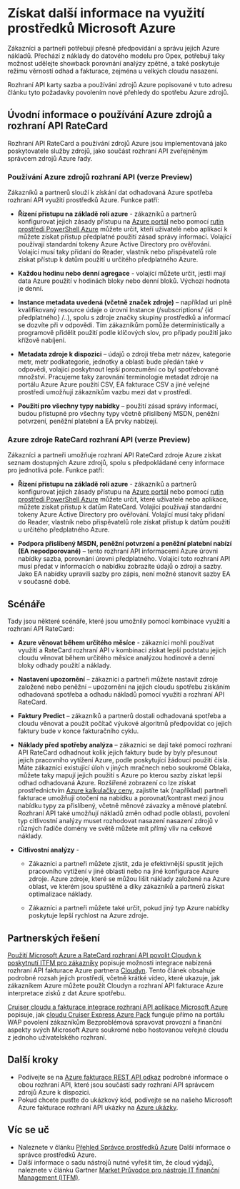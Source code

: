<properties
   pageTitle="Získat další informace na využití prostředků Microsoft Azure | Microsoft Azure"
   description="Poskytuje přehled použití fakturace Azure a rozhraní API RateCard, které se používají k poskytování podstatu spotřebu Azure zdrojů a trendy."
   services=""
   documentationCenter=""
   authors="BryanLa"
   manager="mbaldwin"
   editor=""
   tags="billing"/>

<tags
   ms.service="billing"
   ms.devlang="na"
   ms.topic="article"
   ms.tgt_pltfrm="na"
   ms.workload="billing"
   ms.date="08/16/2016"
   ms.author="mobandyo;bryanla"/>

# <a name="gain-insights-into-your-microsoft-azure-resource-consumption"></a>Získat další informace na využití prostředků Microsoft Azure

Zákazníci a partneři potřebují přesně předpovídání a správu jejich Azure nákladů.  Přechází z náklady do datového modelu pro Opex, potřebují taky možnost udělejte showback porovnání analýzy zpětné, a také poskytuje režimu věrností odhad a fakturace, zejména u velkých cloudu nasazení.

Rozhraní API karty sazba a používání zdrojů Azure popisované v tuto adresu článku tyto požadavky povolením nové přehledy do spotřebu Azure zdrojů.  

## <a name="introducing-the-azure-resource-usage-and-ratecard-apis"></a>Úvodní informace o používání Azure zdrojů a rozhraní API RateCard

Rozhraní API RateCard a používání zdrojů Azure jsou implementovaná jako poskytovatele služby zdrojů, jako součást rozhraní API zveřejněným správcem zdrojů Azure řady.  

### <a name="azure-resource-usage-api-preview"></a>Používání Azure zdrojů rozhraní API (verze Preview)
Zákazníků a partnerů slouží k získání dat odhadovaná Azure spotřeba rozhraní API využití prostředků Azure. Funkce patří:

- **Řízení přístupu na základě rolí azure** - zákazníků a partnerů konfigurovat jejich zásady přístupu na [Azure portál](https://portal.azure.com) nebo pomocí [rutin prostředí PowerShell Azure](powershell-install-configure.md) můžete určit, kteří uživatelé nebo aplikací k můžete získat přístup předplatné použití zásad správy informací. Volající používají standardní tokeny Azure Active Directory pro ověřování. Volající musí taky přidaní do Reader, vlastník nebo přispěvatelů role získat přístup k datům použití u určitého předplatného Azure.

- **Každou hodinu nebo denní agregace** - volající můžete určit, jestli mají data Azure použití v hodinách bloky nebo denní bloků. Výchozí hodnota je denní.

- **Instance metadata uvedená (včetně značek zdroje)** – například uri plně kvalifikovaný resource údaje o úrovni Instance (/subscriptions/ {id předplatného} /..), spolu s zdroje značky skupiny prostředků a informací se dozvíte při v odpovědi. Tím zákazníkům pomůže deterministically a programově přidělit použití podle klíčových slov, pro případy použití jako křížově nabíjení.

- **Metadata zdroje k dispozici** – údajů o zdroji třeba metr název, kategorie metr, metr podkategorie, jednotky a oblasti bude předán také v odpovědi, volající poskytnout lepší porozumění co byl spotřebované množství. Pracujeme taky zarovnání terminologie metadat zdroje na portálu Azure Azure použití CSV, EA fakturace CSV a jiné veřejné prostředí umožňují zákazníkům vazbu mezi dat v prostředí.

- **Použití pro všechny typy nabídky** – použití zásad správy informací, budou přístupné pro všechny typy včetně přislíbený MSDN, peněžní potvrzení, peněžní platební a EA prvky nabízejí.

### <a name="azure-resource-ratecard-api-preview"></a>Azure zdroje RateCard rozhraní API (verze Preview)
Zákazníci a partneři umožňuje rozhraní API RateCard zdroje Azure získat seznam dostupných Azure zdrojů, spolu s předpokládané ceny informace pro jednotlivá pole. Funkce patří:

- **Řízení přístupu na základě rolí azure** - zákazníků a partnerů konfigurovat jejich zásady přístupu na [Azure portál](https://portal.azure.com) nebo pomocí [rutin prostředí PowerShell Azure](powershell-install-configure.md) můžete určit, které uživatelé nebo aplikace, můžete získat přístup k datům RateCard. Volající používají standardní tokeny Azure Active Directory pro ověřování. Volající musí taky přidaní do Reader, vlastník nebo přispěvatelů role získat přístup k datům použití u určitého předplatného Azure.

- **Podpora přislíbený MSDN, peněžní potvrzení a peněžní platební nabízí (EA nepodporované)** – tento rozhraní API informacemi Azure úrovni nabídky sazba, porovnání úrovni předplatného.  Volající toto rozhraní API musí předat v informacích o nabídku zobrazíte údajů o zdroji a sazby.  Jako EA nabídky upravili sazby pro zápis, není možné stanovit sazby EA v současné době.

## <a name="scenarios"></a>Scénáře

Tady jsou některé scénáře, které jsou umožnily pomocí kombinace využití a rozhraní API RateCard:

- **Azure věnovat během určitého měsíce** - zákazníci mohli používat využití a RateCard rozhraní API v kombinaci získat lepší podstatu jejich cloudu věnovat během určitého měsíce analýzou hodinové a denní bloky odhady použití a náklady.

- **Nastavení upozornění** – zákazníci a partneři můžete nastavit zdroje založené nebo peněžní – upozornění na jejich cloudu spotřebu získáním odhadovaná spotřeba a odhadu nákladů pomocí využití a rozhraní API RateCard.

- **Faktury Predict** – zákazníků a partnerů dostali odhadovaná spotřeba a cloudu věnovat a použít počítač výukové algoritmů předpovídat co jejich faktury bude v konce fakturačního cyklu.

- **Náklady před spotřeby analýza** – zákazníci se dají také pomocí rozhraní API RateCard odhadnout kolik jejich faktury bude by byly přesunout jejich pracovního vytížení Azure, podle poskytující žádoucí použití čísla. Máte zákazníci existující úloh v jiných mračnech nebo soukromé Oblaka, můžete taky mapují jejich použití s Azure po kterou sazby získat lepší odhad odhadovaná Azure. Rozšířené zobrazení co lze získat prostřednictvím [Azure kalkulačky ceny](https://azure.microsoft.com/pricing/calculator/), zajistíte tak (například) partneři fakturace umožňují otočení na nabídku a porovnat/kontrast mezi jinou nabídku typy za přislíbený, včetně měnové závazky a měnové platební. Rozhraní API také umožňují nákladů změn odhad podle oblasti, povolení typ citlivostní analýzy muset rozhodovat nasazení nasazení zdrojů v různých řadiče domény ve světě můžete mít přímý vliv na celkové náklady.

- **Citlivostní analýzy** -

    - Zákazníci a partneři můžete zjistit, zda je efektivnější spustit jejich pracovního vytížení v jiné oblasti nebo na jiné konfigurace Azure zdroje. Azure zdroje, které se můžou lišit náklady založené na Azure oblast, ve kterém jsou spuštěné a díky zákazníků a partnerů získat optimalizace náklady.

    - Zákazníci a partneři můžete také určit, pokud jiný typ Azure nabídky poskytuje lepší rychlost na Azure zdroje.

## <a name="partner-solutions"></a>Partnerských řešení

[Použití Microsoft Azure a RateCard rozhraní API povolit Cloudyn k poskytnutí ITFM pro zákazníky](billing-usage-rate-card-partner-solution-cloudyn.md) popisuje možnosti integrace nabízená rozhraní API fakturace Azure partnera [Cloudyn](https://www.cloudyn.com/microsoft-azure/).  Tento článek obsahuje podrobné rozsah jejich prostředí, včetně krátké video, které ukazuje, jak zákazníkem Azure můžete použít Cloudyn a rozhraní API fakturace Azure interpretace zisků z dat Azure spotřebu.

[Cruiser cloudu a fakturace integrace rozhraní API aplikace Microsoft Azure](billing-usage-rate-card-partner-solution-cloudcruiser.md) popisuje, jak [cloudu Cruiser Express Azure Pack](http://www.cloudcruiser.com/partners/microsoft/) funguje přímo na portálu WAP povolení zákazníkům Bezproblémová spravovat provozní a finanční aspekty svých Microsoft Azure soukromé nebo hostovanou veřejné cloudu z jednoho uživatelského rozhraní.   

## <a name="next-steps"></a>Další kroky
+ Podívejte se na [Azure fakturace REST API odkaz](https://msdn.microsoft.com/library/azure/1ea5b323-54bb-423d-916f-190de96c6a3c) podrobné informace o obou rozhraní API, které jsou součástí sady rozhraní API správcem zdrojů Azure k dispozici.
+ Pokud chcete pusťte do ukázkový kód, podívejte se na našeho Microsoft Azure fakturace rozhraní API ukázky na [Azure ukázky](https://azure.microsoft.com/documentation/samples/?term=billing).

## <a name="learn-more"></a>Víc se uč
+ Naleznete v článku [Přehled Správce prostředků Azure](azure-resource-manager/resource-group-overview.md) Další informace o správce prostředků Azure.
+ Další informace o sadu nástrojů nutné vyřešit tím, že cloud výdajů, naleznete v článku Gartner [Market Průvodce pro nástroje IT finanční Management (ITFM)](http://www.gartner.com/technology/reprints.do?id=1-212F7AL&ct=140909&st=sb).
